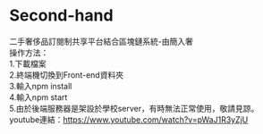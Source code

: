 # Second-hand
二手奢侈品訂閱制共享平台結合區塊鏈系統-由簡入奢  
操作方法：  
1.下載檔案  
2.終端機切換到Front-end資料夾  
3.輸入npm install  
4.輸入npm start  
5.由於後端服務器是架設於學校server，有時無法正常使用，敬請見諒。  
youtube連結：https://www.youtube.com/watch?v=pWaJ1R3yZjU
